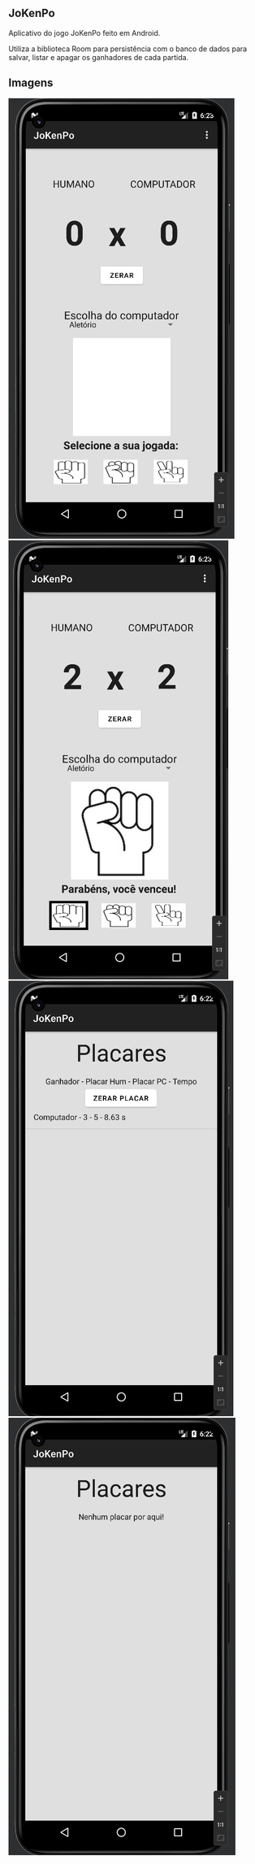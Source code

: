 ## JoKenPo

Aplicativo do jogo JoKenPo feito em Android.

Utiliza a biblioteca Room para persistência com o banco de dados para salvar, listar e apagar os ganhadores de cada partida.

## Imagens

<img src=".img/inicio.png" />
<img src=".img/inicio2.png" />
<img src=".img/placares.png" />
<img src=".img/placares2.png" />
